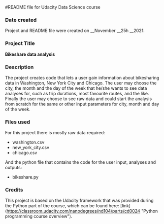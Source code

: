 #README file for Udacity Data Science course

### Date created
Project and README file were created on __November __25h __2021.

### Project Title
**Bikeshare data analysis**

### Description
The project creates code that lets a user gain information about bikesharing data in Washington, New York City and Chicago.
The user may choose the city, the month and the day of the week that he/she wants to see data analyses for, such as trip durations, most favourite routes, and the like.
Finally the user may choose to see raw data and could start the analysis from scratch for the same or other input parameters for city, month and day of the week.

### Files used
For this project there is mostly raw data required:
- washington.csv
- new_york_city.csv
- chicago.csv

And the python file that contains the code for the user input, analyses and outputs:
- bikeshare.py

### Credits
This project is based on the Udacity framework that was provided during the Python part of the course, which can be found here: [link] (https://classroom.udacity.com/nanodegrees/nd104/parts/cd0024 "Python programming course overview").


